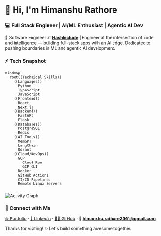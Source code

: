 # 👋 Hi, I'm Himanshu Rathore  
### 💻 Full Stack Engineer | AI/ML Enthusiast | Agentic AI Dev  

🚀 Software Engineer at **[HashInclude](https://www.hashinclude.in/)** | Engineer at the intersection of code and intelligence — building full-stack apps with an AI edge.
Dedicated to pushing boundaries in ML and agentic AI development.


### ⚡ Tech Snapshot

```mermaid
mindmap
  root((Technical Skills))
    ((Languages))
      Python
      TypeScript
      JavaScript
    ((Frontend))
      React
      Next.js
    ((Backend))
      FastAPI
      Flask
    ((Databases))
      PostgreSQL
      Redis
    ((AI Tools))
      MemGPT
      LangChain
      Qdrant
    ((Cloud/DevOps))
      GCP
        Cloud Run
        GCP CLI
      Docker
      GitHub Actions
      CI/CD Pipelines
      Remote Linux Servers
```


### 

![Activity Graph](https://github-readme-activity-graph.vercel.app/graph?username=himanshu2561&theme=high-contrast&area=true&point=fff&hide_border=true&custom_title=Activity%20Graph&days=45)


### 🤝 Connect with Me  
[🌐 Portfolio](https://himanshu2561.netlify.app/) · [💼 LinkedIn](https://linkedin.com/in/rathore25himanshu) · [🧑‍💻 GitHub](https://github.com/himanshu2561) · 📧 **himanshu.rathore2561@gmail.com**

Thanks for visiting! ✨ Let's build something awesome together.
